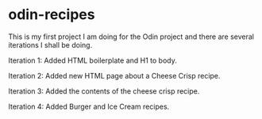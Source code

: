 # odin-recipes
This is my first project I am doing for the Odin project and there are several iterations I shall be doing.

Iteration 1: Added HTML boilerplate and H1 to body.

Iteration 2: Added new HTML page about a Cheese Crisp recipe.

Iteration 3: Added the contents of the cheese crisp recipe.

Iteration 4: Added Burger and Ice Cream recipes.